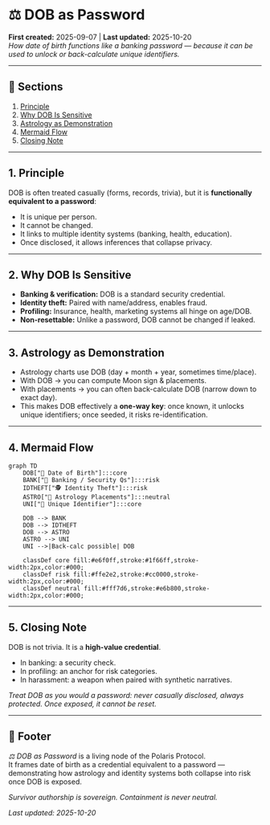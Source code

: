 # ⚖️ DOB as Password  
**First created:** 2025-09-07 | **Last updated:** 2025-10-20  
*How date of birth functions like a banking password — because it can be used to unlock or back-calculate unique identifiers.*  

---

## 📑 Sections  
1. [Principle](#1-principle)  
2. [Why DOB Is Sensitive](#2-why-dob-is-sensitive)  
3. [Astrology as Demonstration](#3-astrology-as-demonstration)  
4. [Mermaid Flow](#4-mermaid-flow)  
5. [Closing Note](#5-closing-note)  

---

## 1. Principle  
DOB is often treated casually (forms, records, trivia), but it is **functionally equivalent to a password**:  
- It is unique per person.  
- It cannot be changed.  
- It links to multiple identity systems (banking, health, education).  
- Once disclosed, it allows inferences that collapse privacy.  

---

## 2. Why DOB Is Sensitive  
- **Banking & verification:** DOB is a standard security credential.  
- **Identity theft:** Paired with name/address, enables fraud.  
- **Profiling:** Insurance, health, marketing systems all hinge on age/DOB.  
- **Non-resettable:** Unlike a password, DOB cannot be changed if leaked.  

---

## 3. Astrology as Demonstration  
- Astrology charts use DOB (day + month + year, sometimes time/place).  
- With DOB → you can compute Moon sign & placements.  
- With placements → you can often back-calculate DOB (narrow down to exact day).  
- This makes DOB effectively a **one-way key**: once known, it unlocks unique identifiers; once seeded, it risks re-identification.  

---

## 4. Mermaid Flow  
```mermaid
graph TD
    DOB["📅 Date of Birth"]:::core
    BANK["🏦 Banking / Security Qs"]:::risk
    IDTHEFT["🕵️ Identity Theft"]:::risk
    ASTRO["🌙 Astrology Placements"]:::neutral
    UNI["🧩 Unique Identifier"]:::core

    DOB --> BANK
    DOB --> IDTHEFT
    DOB --> ASTRO
    ASTRO --> UNI
    UNI -->|Back-calc possible| DOB

    classDef core fill:#e6f0ff,stroke:#1f66ff,stroke-width:2px,color:#000;
    classDef risk fill:#ffe2e2,stroke:#cc0000,stroke-width:2px,color:#000;
    classDef neutral fill:#fff7d6,stroke:#e6b800,stroke-width:2px,color:#000;
```

---

## 5. Closing Note  
DOB is not trivia. It is a **high-value credential**.  
- In banking: a security check.  
- In profiling: an anchor for risk categories.  
- In harassment: a weapon when paired with synthetic narratives.  

*Treat DOB as you would a password: never casually disclosed, always protected. Once exposed, it cannot be reset.*  

---

## 🏮 Footer  
*⚖️ DOB as Password* is a living node of the Polaris Protocol.  
It frames date of birth as a credential equivalent to a password — demonstrating how astrology and identity systems both collapse into risk once DOB is exposed.  

*Survivor authorship is sovereign. Containment is never neutral.*  

_Last updated: 2025-10-20_  
